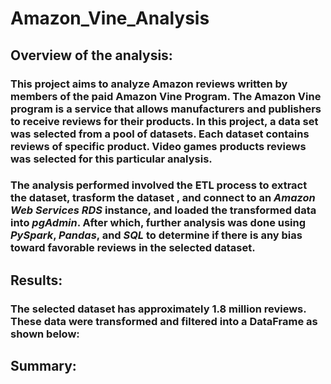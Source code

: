 # Amazon_Vine_Analysis

## Overview of the analysis:

### This project aims to analyze Amazon reviews written by members of the paid Amazon Vine Program. The Amazon Vine program is a service that allows manufacturers and publishers to receive reviews for their products. In this project, a data set was selected from a pool of datasets. Each dataset contains reviews of specific product. Video games products reviews was selected for this particular analysis. 

### The analysis performed involved the ETL process to extract the dataset, trasform the dataset , and connect to an *Amazon Web Services RDS* instance, and loaded the transformed data into *pgAdmin*. After which, further analysis was done using *PySpark*, *Pandas*, and *SQL* to determine if there is any bias toward favorable reviews in the selected dataset.

## Results:

### The selected dataset has approximately 1.8 million reviews. These data were transformed and filtered into a DataFrame as shown below:




## Summary: